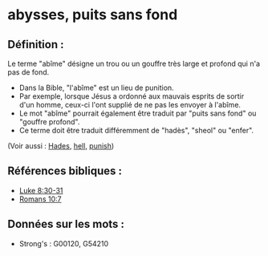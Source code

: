 # abysses, puits sans fond

## Définition :

Le terme "abîme" désigne un trou ou un gouffre très large et profond qui n'a pas de fond.

* Dans la Bible, "l'abîme" est un lieu de punition.
* Par exemple, lorsque Jésus a ordonné aux mauvais esprits de sortir d'un homme, ceux-ci l'ont supplié de ne pas les envoyer à l'abîme.
* Le mot "abîme" pourrait également être traduit par "puits sans fond" ou "gouffre profond".
* Ce terme doit être traduit différemment de "hadès", "sheol" ou "enfer".

(Voir aussi : [Hades](../kt/hades.md), [hell](../kt/hell.md), [punish](../other/punish.md))

## Références bibliques :

* [Luke 8:30-31](rc://en/tn/help/luk/08/30)
* [Romans 10:7](rc://en/tn/help/rom/10/07)

## Données sur les mots :

* Strong's : G00120, G54210
